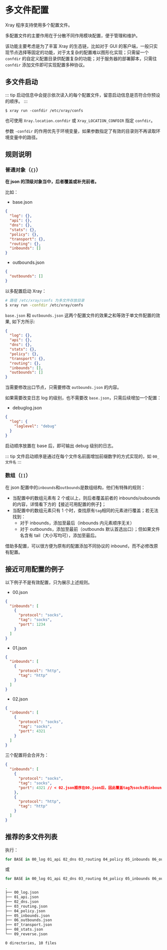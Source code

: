 # 多文件配置

Xray 程序支持使用多个配置文件。

多配置文件的主要作用在于分散不同作用模块配置，便于管理和维护。

该功能主要考虑是为了丰富 Xray 的生态链，比如对于 GUI 的客户端，一般只实现节点选择等固定的功能，对于太复杂的配置难以图形化实现；只需留一个 `confdir` 的自定义配置目录供配置复杂的功能；对于服务器的部署脚本，只需往 `confdir` 添加文件即可实现配置多种协议。

## 多文件启动

::: tip
启动信息中会提示依次读入的每个配置文件，留意启动信息是否符合你预设的顺序。
:::

```shell
$ xray run -confdir /etc/xray/confs
```

也可使用 `Xray.location.confdir` 或 `Xray_LOCATION_CONFDIR` 指定 `confdir`。

参数 `-confdir` 的作用优先于环境变量，如果参数指定了有效的目录则不再读取环境变量中的路径。

## 规则说明

### 普通对象（`{}`）

**在 json 的顶级对象当中，后者覆盖或补充前者。**

比如：

- base.json

```json
{
  "log": {},
  "api": {},
  "dns": {},
  "stats": {},
  "policy": {},
  "transport": {},
  "routing": {},
  "inbounds": []
}
```

- outbounds.json

```json
{
  "outbounds": []
}
```

以多配置启动 Xray：

```bash
# 路径 /etc/xray/confs 为多文件存放目录
$ xray run -confdir /etc/xray/confs
```

`base.json` 和 `outbounds.json` 这两个配置文件的效果之和等效于单文件配置的效果, 如下方所示:

```json
{
  "log": {},
  "api": {},
  "dns": {},
  "stats": {},
  "policy": {},
  "transport": {},
  "routing": {},
  "inbounds": [],
  "outbounds": []
}
```

当需要修改出口节点，只需要修改 `outbounds.json` 的内容。

如果需要改变日志 log 的级别，也不需要改 `base.json`，只需后续增加一个配置：

- debuglog.json

```json
{
  "log": {
    "loglevel": "debug"
  }
}
```

启动顺序放置在 base 后，即可输出 debug 级别的日志。

::: tip
文件启动顺序是通过在每个文件名前面增加前缀数字的方式实现的，如 `00_文件名`
:::

### 数组（`[]`）

在 json 配置中的`inbounds`和`outbounds`是数组结构，他们有特殊的规则：

- 当配置中的数组元素有 2 个或以上，则后者覆盖前者的 inbounds/oubounds 的内容，详情看下方的【接近可用配置的例子】；
- 当配置中的数组元素只有 1 个时，查找原有`tag`相同的元素进行覆盖；若无法找到：
  - 对于 inbounds，添加至最后（inbounds 内元素顺序无关）
  - 对于 outbounds，添加至最前（outbounds 默认首选出口）；但如果文件名含有 tail（大小写均可），添加至最后。

借助多配置，可以很方便为原有的配置添加不同协议的 inbound，而不必修改原有配置。

## 接近可用配置的例子

以下例子不是有效配置，只为展示上述规则。

- 00.json

```json
{
  "inbounds": [
    {
      "protocol": "socks",
      "tag": "socks",
      "port": 1234
    }
  ]
}
```

- 01.json

```json
{
  "inbounds": [
    {
      "protocol": "http",
      "tag": "http"
    }
  ]
}
```

- 02.json

```json
{
  "inbounds": [
    {
      "protocol": "socks",
      "tag": "socks",
      "port": 4321
    }
  ]
}
```

三个配置将会合并为：

```json
{
  "inbounds": [
    {
      "protocol": "socks",
      "tag": "socks",
      "port": 4321 // < 02.json顺序在00.json后，因此覆盖tag为socks的inbound端口为4321
    },
    {
      "protocol": "http",
      "tag": "http"
    }
  ]
}
```

## 推荐的多文件列表

执行：

```bash
for BASE in 00_log 01_api 02_dns 03_routing 04_policy 05_inbounds 06_outbounds 07_transport 08_stats 09_reverse; do echo '{}' > "/etc/Xray/$BASE.json"; done
```

或

```bash
for BASE in 00_log 01_api 02_dns 03_routing 04_policy 05_inbounds 06_outbounds 07_transport 08_stats 09_reverse; do echo '{}' > "/usr/local/etc/Xray/$BASE.json"; done
```

```bash
.
├── 00_log.json
├── 01_api.json
├── 02_dns.json
├── 03_routing.json
├── 04_policy.json
├── 05_inbounds.json
├── 06_outbounds.json
├── 07_transport.json
├── 08_stats.json
└── 09_reverse.json

0 directories, 10 files
```
